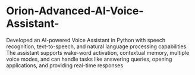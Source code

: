 # Orion-Advanced-AI-Voice-Assistant-
Developed an AI-powered Voice Assistant in Python with speech recognition, text-to-speech, and natural language processing capabilities. The assistant supports wake-word activation, contextual memory, multiple voice modes, and can handle tasks like answering queries, opening applications, and providing real-time responses
